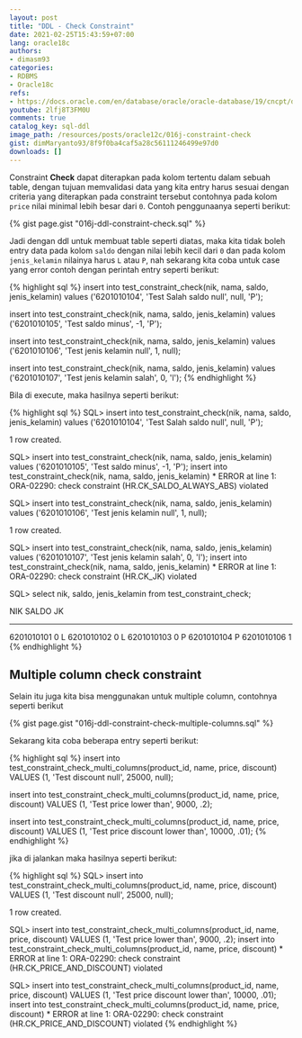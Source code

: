 ```yaml
---
layout: post
title: "DDL - Check Constraint"
date: 2021-02-25T15:43:59+07:00
lang: oracle18c
authors:
- dimasm93
categories:
- RDBMS
- Oracle18c
refs: 
- https://docs.oracle.com/en/database/oracle/oracle-database/19/cncpt/data-integrity.html#GUID-5AF9C206-0139-4506-96DE-F6AD1D41CD41
youtube: 2lfj8T3FM0U
comments: true
catalog_key: sql-ddl
image_path: /resources/posts/oracle12c/016j-constraint-check
gist: dimMaryanto93/8f9f0ba4caf5a28c56111246499e97d0
downloads: []
---
```


Constraint **Check** dapat diterapkan pada kolom tertentu dalam sebuah table, dengan tujuan memvalidasi data yang kita entry harus sesuai dengan criteria yang diterapkan pada constraint tersebut contohnya pada kolom `price` nilai minimal lebih besar dari `0`. Contoh penggunaanya seperti berikut:

{% gist page.gist "016j-ddl-constraint-check.sql" %}

Jadi dengan ddl untuk membuat table seperti diatas, maka kita tidak boleh entry data pada kolom `saldo` dengan nilai lebih kecil dari `0` dan pada kolom `jenis_kelamin` nilainya harus `L` atau `P`, nah sekarang kita coba untuk case yang error contoh dengan perintah entry seperti berikut:

{% highlight sql %}
insert into test_constraint_check(nik, nama, saldo, jenis_kelamin)
values ('6201010104', 'Test Salah saldo null', null, 'P');

insert into test_constraint_check(nik, nama, saldo, jenis_kelamin)
values ('6201010105', 'Test saldo minus', -1, 'P');

insert into test_constraint_check(nik, nama, saldo, jenis_kelamin)
values ('6201010106', 'Test jenis kelamin null', 1, null);

insert into test_constraint_check(nik, nama, saldo, jenis_kelamin)
values ('6201010107', 'Test jenis kelamin salah', 0, 'l');
{% endhighlight %}

Bila di execute, maka hasilnya seperti berikut:

{% highlight sql %}
SQL> insert into test_constraint_check(nik, nama, saldo, jenis_kelamin)
values ('6201010104', 'Test Salah saldo null', null, 'P');

1 row created.

SQL> insert into test_constraint_check(nik, nama, saldo, jenis_kelamin)
values ('6201010105', 'Test saldo minus', -1, 'P');
insert into test_constraint_check(nik, nama, saldo, jenis_kelamin)
*
ERROR at line 1:
ORA-02290: check constraint (HR.CK_SALDO_ALWAYS_ABS) violated


SQL> insert into test_constraint_check(nik, nama, saldo, jenis_kelamin)
values ('6201010106', 'Test jenis kelamin null', 1, null);

1 row created.

SQL> insert into test_constraint_check(nik, nama, saldo, jenis_kelamin)
values ('6201010107', 'Test jenis kelamin salah', 0, 'l'); 
insert into test_constraint_check(nik, nama, saldo, jenis_kelamin)
*
ERROR at line 1:
ORA-02290: check constraint (HR.CK_JK) violated

SQL> select nik, saldo, jenis_kelamin
from test_constraint_check;

NIK         SALDO      JK
----------- ---------- --
6201010101           0 L
6201010102           0 L
6201010103           0 P
6201010104             P
6201010106           1
{% endhighlight %}

## Multiple column check constraint

Selain itu juga kita bisa menggunakan untuk multiple column, contohnya seperti berikut

{% gist page.gist "016j-ddl-constraint-check-multiple-columns.sql" %}

Sekarang kita coba beberapa entry seperti berikut:

{% highlight sql %}
insert into test_constraint_check_multi_columns(product_id, name, price, discount)
VALUES (1, 'Test discount null', 25000, null);

insert into test_constraint_check_multi_columns(product_id, name, price, discount)
VALUES (1, 'Test price lower than', 9000, .2);

insert into test_constraint_check_multi_columns(product_id, name, price, discount)
VALUES (1, 'Test price discount lower than', 10000, .01);
{% endhighlight %}

jika di jalankan maka hasilnya seperti berikut:

{% highlight sql %}
SQL> insert into test_constraint_check_multi_columns(product_id, name, price, discount)
VALUES (1, 'Test discount null', 25000, null);

1 row created.

SQL> insert into test_constraint_check_multi_columns(product_id, name, price, discount)
VALUES (1, 'Test price lower than', 9000, .2); 
insert into test_constraint_check_multi_columns(product_id, name, price, discount)
*
ERROR at line 1:
ORA-02290: check constraint (HR.CK_PRICE_AND_DISCOUNT) violated

SQL> insert into test_constraint_check_multi_columns(product_id, name, price, discount)
VALUES (1, 'Test price discount lower than', 10000, .01);
insert into test_constraint_check_multi_columns(product_id, name, price, discount)
*
ERROR at line 1:
ORA-02290: check constraint (HR.CK_PRICE_AND_DISCOUNT) violated
{% endhighlight %}